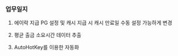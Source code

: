 ### 업무일지

1. 에이락 지급 PG 설정 및 캐시 지급 시 캐시 만료일 수동 설정 가능하게 변경

2. 평균 출금 소요시간 데이터 추출

3. AutoHotKey를 이용한 자동화
